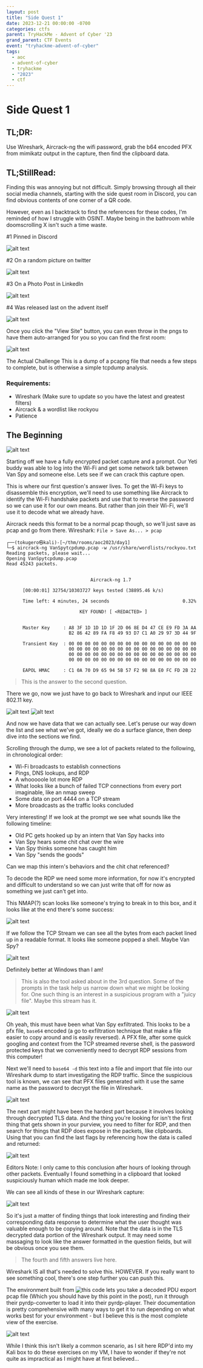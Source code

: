 ```yaml
---
layout: post
title: "Side Quest 1"
date: 2023-12-21 00:00:00 -0700
categories: ctfs
parent: TryHackMe - Advent of Cyber '23
grand_parent: CTF Events
event: "tryhackme-advent-of-cyber"
tags:
  - aoc
  - advent-of-cyber
  - tryhackme
  - "2023"
  - ctf
---
```

# Side Quest 1

## TL;DR:
Use Wireshark, Aircrack-ng the wifi password, grab the b64 encoded PFX from mimikatz output in the capture, then find the clipboard data.

## TL;StillRead:

Finding this was annoying but not difficult. Simply browsing through all their social media channels, starting with the side quest room in Discord, you can find obvious contents of one corner of a QR code.

However, even as I backtrack to find the references for these codes, I'm reminded of how I struggle with OSINT. Maybe being in the bathroom while doomscrolling X isn't such a time waste.

#1 Pinned in Discord

![alt text](../../../assets/images/ctf/events/tryhackme-advent-of-cyber-23/2023-12-21-side-quest-1.md/2023-12-21-side-quest-1/image.png)

#2 On a random picture on twitter

![alt text](../../../assets/images/ctf/events/tryhackme-advent-of-cyber-23/2023-12-21-side-quest-1.md/2023-12-21-side-quest-1/image-1.png)

#3 On a Photo Post in LinkedIn

![alt text](../../../assets/images/ctf/events/tryhackme-advent-of-cyber-23/2023-12-21-side-quest-1.md/2023-12-21-side-quest-1/image-2.png)

#4 Was released last on the advent itself

![alt text](../../../assets/images/ctf/events/tryhackme-advent-of-cyber-23/2023-12-21-side-quest-1.md/2023-12-21-side-quest-1/image-3.png)

Once you click the "View Site" button, you can even throw in the pngs to have them auto-arranged for you so you can find the first room:

![alt text](../../../assets/images/ctf/events/tryhackme-advent-of-cyber-23/2023-12-21-side-quest-1.md/2023-12-21-side-quest-1/image-4.png)

The Actual Challenge
This is a dump of a pcapng file that needs a few steps to complete, but is otherwise a simple tcpdump analysis.

### Requirements:

- Wireshark (Make sure to update so you have the latest and greatest filters)
- Aircrack & a wordlist like rockyou
- Patience

## The Beginning

![alt text](../../../assets/images/ctf/events/tryhackme-advent-of-cyber-23/2023-12-21-side-quest-1.md/2023-12-21-side-quest-1/image-5.png)

Starting off we have a fully encrypted packet capture and a prompt. Our Yeti buddy was able to log into the Wi-Fi and get some network talk between Van Spy and someone else. Lets see if we can crack this capture open.

This is where our first question's answer lives.
To get the Wi-Fi keys to disassemble this encryption, we'll need to use something like Aircrack to identify the Wi-Fi handshake packets and use that to reverse the password so we can use it for our own means. But rather than join their Wi-Fi, we'll use it to decode what we already have.

Aircrack needs this format to be a normal pcap though, so we'll just save as pcap and go from there. Wireshark: `File > Save As... > pcap`

```
┌──(tokugero㉿kali)-[~/thm/rooms/aoc2023/day1]
└─$ aircrack-ng VanSpytcpdump.pcap -w /usr/share/wordlists/rockyou.txt
Reading packets, please wait...
Opening VanSpytcpdump.pcap
Read 45243 packets.


                               Aircrack-ng 1.7

      [00:00:01] 32754/10303727 keys tested (38895.46 k/s)

      Time left: 4 minutes, 24 seconds                           0.32%

                           KEY FOUND! [ <REDACTED> ]


      Master Key     : A8 3F 1D 1D 1D 1F 2D 06 8E D4 47 CE E9 FD 3A AA
                       B2 86 42 89 FA F8 49 93 D7 C1 A0 29 97 3D 44 9F

      Transient Key  : 00 00 00 00 00 00 00 00 00 00 00 00 00 00 00 00
                       00 00 00 00 00 00 00 00 00 00 00 00 00 00 00 00
                       00 00 00 00 00 00 00 00 00 00 00 00 00 00 00 00
                       00 00 00 00 00 00 00 00 00 00 00 00 00 00 00 00

      EAPOL HMAC     : C1 0A 70 D9 65 94 5B 57 F2 98 8A E0 FC FD 2B 22
```

> This is the answer to the second question.

There we go, now we just have to go back to Wireshark and input our IEEE 802.11 key.

![alt text](../../../assets/images/ctf/events/tryhackme-advent-of-cyber-23/2023-12-21-side-quest-1.md/2023-12-21-side-quest-1/image-6.png)
![alt text](../../../assets/images/ctf/events/tryhackme-advent-of-cyber-23/2023-12-21-side-quest-1.md/2023-12-21-side-quest-1/image-7.png)

And now we have data that we can actually see. Let's peruse our way down the list and see what we've got, ideally we do a surface glance, then deep dive into the sections we find.

Scrolling through the dump, we see a lot of packets related to the following, in chronological order:

- Wi-Fi broadcasts to establish connections
- Pings, DNS lookups, and RDP
- A whooooole lot more RDP
- What looks like a bunch of failed TCP connections from every port imaginable, like an nmap sweep
- Some data on port 4444 on a TCP stream
- More broadcasts as the traffic looks concluded

Very interesting! If we look at the prompt we see what sounds like the following timeline:

- Old PC gets hooked up by an intern that Van Spy hacks into
- Van Spy hears some chit chat over the wire
- Van Spy thinks someone has caught him
- Van Spy "sends the goods"
  
Can we map this intern's behaviors and the chit chat referenced?

To decode the RDP we need some more information, for now it's encrypted and difficult to understand so we can just write that off for now as something we just can't get into.

This NMAP(?) scan looks like someone's trying to break in to this box, and it looks like at the end there's some success:

![alt text](../../../assets/images/ctf/events/tryhackme-advent-of-cyber-23/2023-12-21-side-quest-1.md/2023-12-21-side-quest-1/image-8.png)

If we follow the TCP Stream we can see all the bytes from each packet lined up in a readable format. It looks like someone popped a shell. Maybe Van Spy?

![alt text](../../../assets/images/ctf/events/tryhackme-advent-of-cyber-23/2023-12-21-side-quest-1.md/2023-12-21-side-quest-1/image-9.png)

Definitely better at Windows than I am!

> This is also the tool asked about in the 3rd question.
Some of the prompts in the task help us narrow down what we might be looking for. One such thing is an interest in a suspicious program with a "juicy file". Maybe this stream has it.

![alt text](../../../assets/images/ctf/events/tryhackme-advent-of-cyber-23/2023-12-21-side-quest-1.md/2023-12-21-side-quest-1/image-10.png)

Oh yeah, this must have been what Van Spy exfiltrated. This looks to be a pfx file, `base64` encoded (a go to exfiltration technique that make a file easier to copy around and is easily reversed). A PFX file, after some quick googling and context from the TCP streamed reverse shell, is the password protected keys that we conveniently need to decrypt RDP sessions from this computer!

Next we'll need to `base64 -d` this text into a file and import that file into our Wireshark dump to start investigating the RDP traffic. Since the suspicious tool is known, we can see that PFX files generated with it use the same name as the password to decrypt the file in Wireshark.

![alt text](../../../assets/images/ctf/events/tryhackme-advent-of-cyber-23/2023-12-21-side-quest-1.md/2023-12-21-side-quest-1/image-11.png)

The next part might have been the hardest part because it involves looking through decrypted TLS data. And the thing you're looking for isn't the first thing that gets shown in your purview, you need to filter for RDP, and then search for things that RDP does expose in the packets, like clipboards. Using that you can find the last flags by referencing how the data is called and returned:

![alt text](../../../assets/images/ctf/events/tryhackme-advent-of-cyber-23/2023-12-21-side-quest-1.md/2023-12-21-side-quest-1/image-12.png)

Editors Note: I only came to this conclusion after hours of looking through other packets. Eventually I found something in a clipboard that looked suspiciously human which made me look deeper.

We can see all kinds of these in our Wireshark capture:

![alt text](../../../assets/images/ctf/events/tryhackme-advent-of-cyber-23/2023-12-21-side-quest-1.md/2023-12-21-side-quest-1/image-13.png)

So it's just a matter of finding things that look interesting and finding their corresponding data response to determine what the user thought was valuable enough to be copying around. Note that the data is in the TLS decrypted data portion of the Wireshark output. It may need some massaging to look like the answer formatted in the question fields, but will be obvious once you see them.

> The fourth and fifth answers live here.

Wireshark IS all that's needed to solve this. HOWEVER. If you really want to see something cool, there's one step further you can push this.

The environment built from ![this code](https://github.com/GoSecure/pyrdp) lets you take a decoded PDU export pcap file (Which you should have by this point in the post), run it through their pyrdp-converter to load it into their pyrdp-player. Their documentation is pretty comprehensive with many ways to get it to run depending on what works best for your environment - but I believe this is the most complete view of the exercise.

![alt text](../../../assets/images/ctf/events/tryhackme-advent-of-cyber-23/2023-12-21-side-quest-1.md/2023-12-21-side-quest-1/image-14.png)

While I think this isn't likely a common scenario, as I sit here RDP'd into my Kali box to do these exercises on my VM, I have to wonder if they're not quite as impractical as I might have at first believed...

